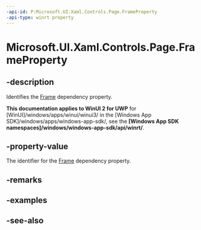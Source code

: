 ```yaml
---
-api-id: P:Microsoft.UI.Xaml.Controls.Page.FrameProperty
-api-type: winrt property
---
```


<!-- Property syntax
public Windows.UI.Xaml.DependencyProperty FrameProperty { get; }
-->

# Microsoft.UI.Xaml.Controls.Page.FrameProperty

## -description
Identifies the [Frame](page_frame.md) dependency property.

**This documentation applies to WinUI 2 for UWP** for [WinUI]/windows/apps/winui/winui3/ in the [Windows App SDK]/windows/apps/windows-app-sdk/, see the **[Windows App SDK namespaces]/windows/windows-app-sdk/api/winrt/**.

## -property-value
The identifier for the [Frame](page_frame.md) dependency property.

## -remarks

## -examples

## -see-also
